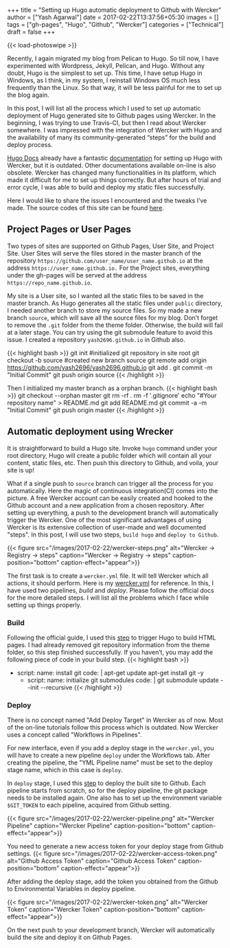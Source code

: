 +++
title = "Setting up Hugo automatic deployment to Github with Wercker"
author = ["Yash Agarwal"]
date = 2017-02-22T13:37:56+05:30
images = []
tags = ["gh-pages", "Hugo", "Github", "Wercker"]
categories = ["Technical"]
draft = false
+++

{{< load-photoswipe >}}

Recently, I again migrated my blog from Pelican to Hugo. So till now, I have experimented with Wordpress, Jekyll, Pelican, and Hugo. Without any doubt, Hugo is the simplest to set up. This time, I have setup Hugo in Windows, as I think, in my system, I reinstall Windows OS much less frequently than the Linux. So that way, it will be less painful for me to set up the blog again.

In this post, I will list all the process which I used to set up automatic deployment of Hugo generated site to Github pages using Wercker. In the beginning, I was trying to use Travis-CI, but then I read about Wercker somewhere. I was impressed with the integration of Wercker with Hugo and the availability of many its community-generated “steps” for the build and deploy process.

[Hugo Docs](https://gohugo.io/overview/introduction/) already have a fantastic [documentation](https://gohugo.io/tutorials/automated-deployments/) for setting up Hugo with Wercker, but it is outdated. Other documentations available on-line is also obsolete. Wercker has changed many functionalities in its platform, which made it difficult for me to set up things correctly. But after hours of trial and error cycle, I was able to build and deploy my static files successfully.

Here I would like to share the issues I encountered and the tweaks I’ve made. The source codes of this site can be found [here](https://github.com/yash2696/yash2696.github.io).

## Project Pages or User Pages
Two types of sites are supported on Github Pages, User Site, and Project Site. User Sites will serve the files stored in the master branch of the repository `https://github.com/user_name/user_name.github.io` at the address `https://user_name.github.io.` For the Project sites, everything under the gh-pages will be served at the address `https://repo_name.github.io`.

My site is a User site, so I wanted all the static files to be saved in the master branch. As Hugo generates all the static files under `public` directory, I needed another branch to store my source files. So my made a new branch `source`, which will save all the source files for my blog. Don’t forget to remove the `.git` folder from the theme folder. Otherwise, the build will fail at a later stage. You can try using the git submodule feature to avoid this issue. I created a repository `yash2696.github.io` in Github also.

{{< highlight bash >}}
git init                       #initialized git repository in site root
git checkout -b source         #created new branch source
git remote add origin https://github.com/yash2696/yash2696.github.io
git add .
git commit -m "Initial Commit"
git push origin source
{{< /highlight >}}

Then I initialized my master branch as a orphan branch.
{{< highlight bash >}}
git checkout --orphan master
git rm -rf .
rm -f '.gitignore'
echo "#Your repository name" > README.md
git add README.md
git commit -a -m "Initial Commit"
git push origin master
{{< /highlight >}}


## Automatic deployment using Wrecker
It is straightforward to build a Hugo site. Invoke `hugo` command under your root directory, Hugo will create a public folder which will contain all your content, static files, etc. Then push this directory to Github, and voila, your site is up!

What if a single push to `source` branch can trigger all the process for you automatically. Here the magic of continuous integration(CI) comes into the picture. A free Wercker account can be easily created and hooked to the Github account and a new application from a chosen repository. After setting up everything, a push to the development branch will automatically trigger the Wercker. One of the most significant advantages of using Wercker is its extensive collection of user-made and well documented "steps". In this post, I will use two steps, `build hugo` and `deploy to Github`.

{{< figure src="/images/2017-02-22/wercker-steps.png" alt="Wercker → Registry → steps" caption="Wercker → Registry → steps" caption-position="bottom" caption-effect="appear">}}

The first task is to create a `wercker.yml` file. It will tell Wercker which all actions, it should perform. Here is my [wercker.yml](https://raw.githubusercontent.com/yash2696/yash2696.github.io/source/wercker.yml) for reference. In this, I have used two pipelines, *build* and *deploy*. Please follow the official docs for the more detailed steps. I will list all the problems which I face while setting up things properly.

### Build
Following the official guide, I used this [step](https://github.com/ArjenSchwarz/wercker-step-hugo-build) to trigger Hugo to build HTML pages. I had already removed git repository information from the theme folder, so this step finished successfully. If you haven’t, you may add the following piece of code in your build step.
{{< highlight bash >}}
- script:
    name: install git
    code: |
        apt-get update
        apt-get install git -y
    - script:
        name: initialize git submodules
        code: |
            git submodule update --init --recursive
{{< /highlight >}}

### Deploy
There is no concept named "Add Deploy Target" in Wercker as of now. Most of the on-line tutorials follow this process which is outdated. Now Wercker uses a concept called "Workflows in Pipelines".

For new interface, even if you add a deploy stage in the `wercker.yml`, you will have to create a new pipeline `deploy` under the Workflows tab. After creating the pipeline, the "YML Pipeline name" must be set to the deploy stage name, which in this case is `deploy`.

In `deploy` stage, I used this [step](https://app.wercker.com/applications/55af22c5f32b86a9290ec706/tab/details/) to deploy the built site to Github. Each pipeline starts from scratch, so for the deploy pipeline, the git package needs to be installed again. One also has to set up the environment variable `$GIT_TOKEN` to each pipeline, acquired from Github setting.

{{< figure src="/images/2017-02-22/wercker-pipeline.png" alt="Wercker Pipeline" caption="Wercker Pipeline" caption-position="bottom" caption-effect="appear">}}

You need to generate a new access token for your deploy stage from Github settings.
{{< figure src="/images/2017-02-22/wercker-access-token.png" alt="Github Access Token" caption="Github Access Token" caption-position="bottom" caption-effect="appear">}}

After adding the deploy stage, add the token you obtained from the Github to Environmental Variables in deploy pipeline.

{{< figure src="/images/2017-02-22/wercker-token.png" alt="Wercker Token" caption="Wercker Token" caption-position="bottom" caption-effect="appear">}}

On the next push to your development branch, Wercker will automatically build the site and deploy it on Github Pages.
